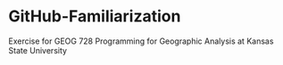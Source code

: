 # GitHub-Familiarization
Exercise for GEOG 728 Programming for Geographic Analysis at Kansas State University
